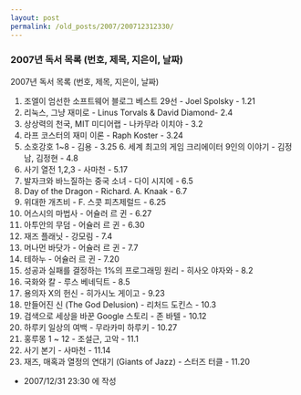 ```yaml
---
layout: post
permalink: /old_posts/2007/200712312330/
---
```


### 2007년 독서 목록 (번호, 제목, 지은이, 날짜)

2007년 독서 목록 (번호, 제목, 지은이, 날짜)

1. 조엘이 엄선한 소프트웨어 블로그 베스트 29선 - Joel Spolsky - 1.21
2. 리눅스, 그냥 재미로 - Linus Torvals & David Diamond- 2.4
3. 상상력의 천국, MIT 미디어랩 - 나카무라 이치야 - 3.2
4. 라프 코스터의 재미 이론 - Raph Koster - 3.24
5. 소호강호 1~8 - 김용 - 3.25
6. 세계 최고의 게임 크리에이터 9인의 이야기 - 김정남, 김정현 - 4.8
7. 사기 열전 1,2,3 - 사마천 - 5.17
8. 발자크와 바느질하는 중국 소녀 - 다이 시지에 - 6.5
9. Day of the Dragon - Richard. A. Knaak - 6.7
10. 위대한 개츠비 - F. 스콧 피츠제럴드 - 6.25
11. 어스시의 마법사 - 어슐러 르 귄 - 6.27
12. 아투안의 무덤 - 어슐러 르 귄 - 6.30
13. 재즈 플래닛 - 강모림 - 7.4
14. 머나먼 바닷가 - 어슐러 르 귄 - 7.7
15. 테하누 - 어슐러 르 귄 - 7.20
16. 성공과 실패를 결정하는 1%의 프로그래밍 원리 - 히사오 야자와 - 8.2
17. 국화와 칼 - 루스 베네딕트 - 8.5
18. 용의자 X의 헌신 - 히가시노 게이고 - 9.23
19. 만들어진 신 (The God Delusion) - 리처드 도킨스 - 10.3
20. 검색으로 세상을 바꾼 Google 스토리 - 존 바텔 - 10.12
21. 하루키 일상의 여백 - 무라카미 하루키 - 10.27
22. 홍루몽 1 ~ 12 - 조설근, 고악 - 11.1
23. 사기 본기 - 사마천 - 11.14
24. 재즈, 매혹과 열정의 연대기 (Giants of Jazz) - 스터즈 터클 - 11.20






- 2007/12/31 23:30 에 작성